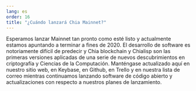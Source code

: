 ```yaml
---
lang: es
order: 16
title: "¿Cuándo lanzará Chia Mainnet?"
---
```


Esperamos lanzar Mainnet tan pronto como esté listo y actualmente estamos apuntando a terminar a fines de 2020. El desarrollo de software es notoriamente difícil de predecir y Chia blockchain y Chialisp son las primeras versiones aplicadas de una serie de nuevos descubrimientos en criptografía y Ciencias de la Computación. Manténgase actualizado aquí en nuestro sitio web, en Keybase, en Github, en Trello y en nuestra lista de correo mientras continuamos lanzando software de código abierto y actualizaciones con respecto a nuestros planes de lanzamiento.

